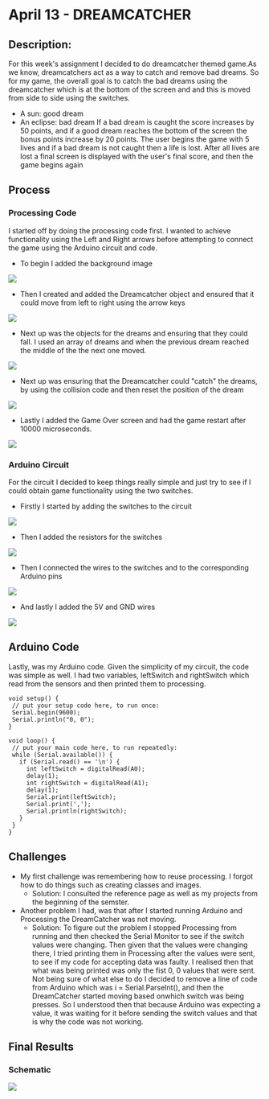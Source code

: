 # April 13 - DREAMCATCHER
## Description: 
For this week's assignment I decided to do dreamcatcher themed game.As we know, dreamcatchers act as a way to catch and remove bad dreams. So for my game, the overall goal is to catch the bad dreams using the dreamcatcher which is at the bottom of the screen and and this is moved from side to side using the switches. 
 - A sun: good dream
 - An eclipse: bad dream
If a bad dream is caught the score increases by 50 points, and if a good dream reaches the bottom of the screen the bonus points increase by 20 points. The user begins the game with 5 lives and if a bad dream is not caught then a life is lost. After all lives are lost a final screen is displayed with the user's final score, and then the game begins again

## Process
### Processing Code
I started off by doing the processing code first. I wanted to achieve functionality using the Left and Right arrows before attempting to connect the game using the Arduino circuit and code. 
 - To begin I added the background image
 
 ![](media/images/bdg.png)
 
 - Then I created and added the Dreamcatcher object and ensured that it could move from left to right using the arrow keys

 ![](media/gifs/shift.gif)
 
 - Next up was the objects for the dreams and ensuring that they could fall. I used an array of dreams and when the previous dream reached the middle of the the next one moved.
 
  ![](media/gifs/fall.gif)
  
 - Next up was ensuring that the Dreamcatcher could "catch" the dreams, by using the collision code and then reset the position of the dream

 ![](media/gifs/catch.gif)

 - Lastly I added the Game Over screen and had the game restart after 10000 microseconds.

 ![](media/images/gameover.png)


### Arduino Circuit
For the circuit I decided to keep things really simple and just try to see if I could obtain game functionality using the two switches.
 - Firstly I started by adding the switches to the circuit

![](media/images/switches.jpg)

 - Then I added the resistors for the switches

![](media/images/resistors.jpg)

 - Then I connected the wires to the switches and to the corresponding Arduino pins

![](media/images/wires1.jpg)

 - And lastly I added the 5V and GND wires

![](media/images/wires2.jpg)

## Arduino Code
Lastly, was my Arduino code. Given the simplicity of my circuit, the code was simple as well. I had two variables, leftSwitch and rightSwitch which read from the sensors and then printed them to processing.
 ```
 void setup() {
  // put your setup code here, to run once:
  Serial.begin(9600);
  Serial.println("0, 0");
}

void loop() {
  // put your main code here, to run repeatedly:
  while (Serial.available()) {
    if (Serial.read() == '\n') {
      int leftSwitch = digitalRead(A0);
      delay(1);
      int rightSwitch = digitalRead(A1);
      delay(1);
      Serial.print(leftSwitch);
      Serial.print(',');
      Serial.println(rightSwitch);
    }
  }
}
```

## Challenges
 - My first challenge was remembering how to reuse processing. I forgot how to do things such as creating classes and images.
   - Solution: I consulted the reference page as well as my projects from the beginning of the semster. 
 - Another problem I had, was that after I started running Arduino and Processing the DreamCatcher was not moving. 
   - Solution: To figure out the problem I stopped Processing from running and then checked the Serial Monitor to see if the switch values were changing. Then given that the values were changing there, I tried printing them in Processing after the values were sent, to see if my code for accepting data was faulty. I realised then that what was being printed was only the fist 0, 0 values that were sent. Not being sure of what else to do I decided to remove a line of code from Arduino which was i = Serial.ParseInt(), and then the DreamCatcher started moving based onwhich switch was being presses. So I understood then that because Arduino was expecting a value, it was waiting for it before sending the switch values and that is why the code was not working. 

## Final Results
### Schematic

![](media/images/schematic.jpg)
